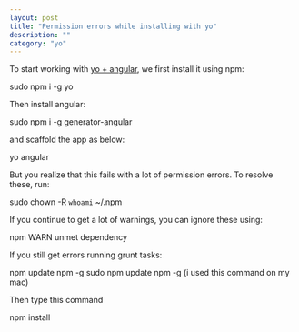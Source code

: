 ```yaml
---
layout: post
title: "Permission errors while installing with yo"
description: ""
category: "yo"
---
```


To start working with <a href="http://yeoman.io/codelab.html">yo + angular</a>, we first install it using npm:

>
sudo npm i -g yo

Then install angular:

>
sudo npm i -g generator-angular


and scaffold the app as below:

>
yo angular

But you realize that this fails with a lot of permission errors. To resolve these, run:

>
sudo chown -R `whoami` ~/.npm

If you continue to get a lot of warnings, you can ignore these using:

>
npm WARN unmet dependency

If you still get errors running grunt tasks:

>
npm update npm -g
sudo npm update npm -g (i used this command on my mac)

Then type this command

>
npm install
